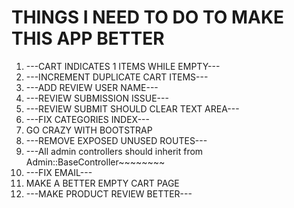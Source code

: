 # THINGS I NEED TO DO TO MAKE THIS APP BETTER

1.	---CART INDICATES 1 ITEMS WHILE EMPTY---
2.	---INCREMENT DUPLICATE CART ITEMS---
3.	---ADD REVIEW USER NAME---
4.	---REVIEW SUBMISSION ISSUE---
5.	---REVIEW SUBMIT SHOULD CLEAR TEXT AREA---
6.	---FIX CATEGORIES INDEX---
7.	GO CRAZY WITH BOOTSTRAP
8.  ---REMOVE EXPOSED UNUSED ROUTES---
9.  ---All admin controllers should inherit from Admin::BaseController~~~~~~~~
10. ---FIX EMAIL---
11. MAKE A BETTER EMPTY CART PAGE
12. ---MAKE PRODUCT REVIEW BETTER---
